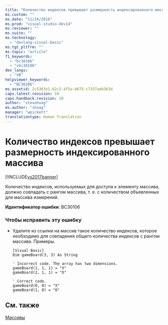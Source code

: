```yaml
---
title: "Количество индексов превышает размерность индексированного массива | Microsoft Docs"
ms.custom: ""
ms.date: "11/24/2016"
ms.prod: "visual-studio-dev14"
ms.reviewer: ""
ms.suite: ""
ms.technology: 
  - "devlang-visual-basic"
ms.tgt_pltfrm: ""
ms.topic: "article"
f1_keywords: 
  - "bc30106"
  - "vbc30106"
dev_langs: 
  - "VB"
helpviewer_keywords: 
  - "BC30106"
ms.assetid: 2c5363e1-62c2-4f5a-b675-c7337aeb363d
caps.latest.revision: 10
caps.handback.revision: 10
author: "stevehoag"
ms.author: "shoag"
manager: "wpickett"
translationtype: Human Translation
---
```

# Количество индексов превышает размерность индексированного массива
[!INCLUDE[vs2017banner](../../../csharp/includes/vs2017banner.md)]

Количество индексов, используемых для доступа к элементу массива, должно совпадать с рангом массива, т. е. с количеством объявленных для массива измерений.  
  
 **Идентификатор ошибки**: BC30106  
  
### Чтобы исправить эту ошибку  
  
-   Удалите из ссылки на массив такое количество индексов, которое необходимо для совпадения общего количества индексов с рангом массива.  Примеры.  
  
    ```  
    [Visual Basic]  
    Dim gameBoard(3, 3) As String  
  
    ' Incorrect code. The array has two dimensions.  
    gameBoard(1, 1, 1) = "X"  
    gameBoard(2, 1, 1) = "O"  
  
    ' Correct code.  
    gameBoard(0, 0) = "X"  
    gameBoard(1, 0) = "O"  
    ```  
  
## См. также  
 [Массивы](../../../visual-basic/programming-guide/language-features/arrays/index.md)